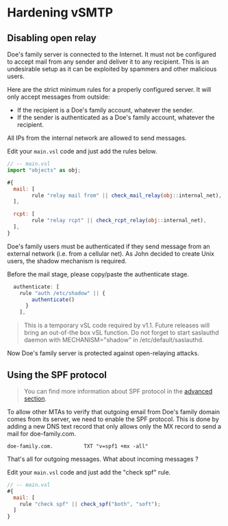 # Hardening vSMTP

## Disabling open relay

Doe's family server is connected to the Internet. It must not be configured to accept mail from any sender and deliver it to any recipient. This is an undesirable setup as it can be exploited by spammers and other malicious users.

Here are the strict minimum rules for a properly configured server. It will only accept messages from outside:

- If the recipient is a Doe's family account, whatever the sender.
- If the sender is authenticated as a Doe's family account, whatever the recipient.

All IPs from the internal network are allowed to send messages.

Edit your `main.vsl` code and just add the rules below.

```javascript
// -- main.vsl
import "objects" as obj;

#{
  mail: [
        rule "relay mail from" || check_mail_relay(obj::internal_net),
  ],

  rcpt: [
        rule "relay rcpt" || check_rcpt_relay(obj::internal_net),
  ],
}
```

Doe's family users must be authenticated if they send message from an external network (i.e. from a cellular net). As John decided to create Unix users, the shadow mechanism is required.

Before the mail stage, please copy/paste the authenticate stage.

```javascript
  authenticate: [
    rule "auth /etc/shadow" || {
        authenticate()
      }
    ],
```

> This is a temporary vSL code required by v1.1. Future releases will bring an out-of-the box vSL function. Do not forget to start saslauthd daemon with MECHANISM="shadow" in /etc/default/saslauthd.

Now Doe's family server is protected against open-relaying attacks.

## Using the SPF protocol

> You can find more information about SPF protocol in the [advanced section].

[advanced section]: ../../advanced/eam/spf.md

To allow other MTAs to verify that outgoing email from Doe's family domain comes from its server, we need to enable the SPF protocol. This is done by adding a new DNS text record that only allows only the MX record to send a mail for doe-family.com.

```shell
doe-family.com.          TXT "v=spf1 +mx -all"
```

That's all for outgoing messages. What about incoming messages ?

Edit your `main.vsl` code and just add the "check spf" rule.

```javascript
// -- main.vsl
#{
  mail: [
    rule "check spf" || check_spf("both", "soft");
  ]
}
```
